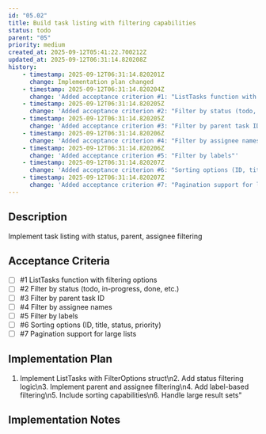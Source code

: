 ```yaml
---
id: "05.02"
title: Build task listing with filtering capabilities
status: todo
parent: "05"
priority: medium
created_at: 2025-09-12T05:41:22.700212Z
updated_at: 2025-09-12T06:31:14.820208Z
history:
    - timestamp: 2025-09-12T06:31:14.820201Z
      change: Implementation plan changed
    - timestamp: 2025-09-12T06:31:14.820204Z
      change: 'Added acceptance criterion #1: "ListTasks function with filtering options"'
    - timestamp: 2025-09-12T06:31:14.820205Z
      change: 'Added acceptance criterion #2: "Filter by status (todo, in-progress, done, etc.)"'
    - timestamp: 2025-09-12T06:31:14.820205Z
      change: 'Added acceptance criterion #3: "Filter by parent task ID"'
    - timestamp: 2025-09-12T06:31:14.820206Z
      change: 'Added acceptance criterion #4: "Filter by assignee names"'
    - timestamp: 2025-09-12T06:31:14.820206Z
      change: 'Added acceptance criterion #5: "Filter by labels"'
    - timestamp: 2025-09-12T06:31:14.820207Z
      change: 'Added acceptance criterion #6: "Sorting options (ID, title, status, priority)"'
    - timestamp: 2025-09-12T06:31:14.820207Z
      change: 'Added acceptance criterion #7: "Pagination support for large lists"'
---
```

## Description

Implement task listing with status, parent, assignee filtering

## Acceptance Criteria
<!-- AC:BEGIN -->

- [ ] #1 ListTasks function with filtering options
- [ ] #2 Filter by status (todo, in-progress, done, etc.)
- [ ] #3 Filter by parent task ID
- [ ] #4 Filter by assignee names
- [ ] #5 Filter by labels
- [ ] #6 Sorting options (ID, title, status, priority)
- [ ] #7 Pagination support for large lists

<!-- AC:END -->

## Implementation Plan

1. Implement ListTasks with FilterOptions struct\n2. Add status filtering logic\n3. Implement parent and assignee filtering\n4. Add label-based filtering\n5. Include sorting capabilities\n6. Handle large result sets"

## Implementation Notes


